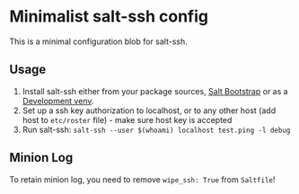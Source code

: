 # Minimalist salt-ssh config

This is a minimal configuration blob for salt-ssh.

## Usage

1. Install salt-ssh either from your package sources, [Salt Bootstrap](https://docs.saltstack.com/en/latest/topics/tutorials/salt_bootstrap.html) or as a [Development venv](https://docs.saltstack.com/en/latest/topics/development/hacking.html#running-a-self-contained-development-version).
2. Set up a ssh key authorization to localhost, or to any other host (add host to `etc/roster` file) - make sure host key is accepted
3. Run salt-ssh: `salt-ssh --user $(whoami) localhost test.ping -l debug`

## Minion Log

To retain minion log, you need to remove `wipe_ssh: True` from `Saltfile`!
